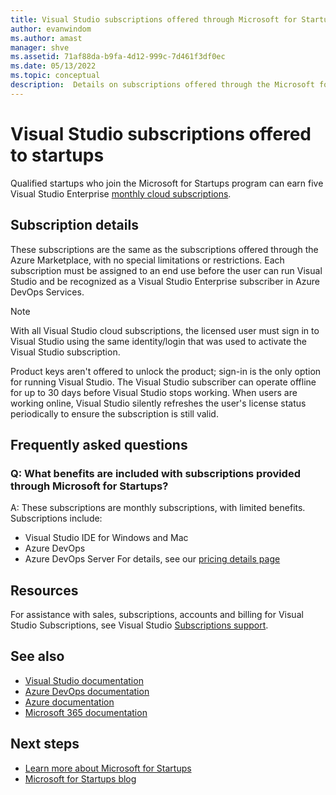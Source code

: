```yaml
---
title: Visual Studio subscriptions offered through Microsoft for Startups | Microsoft Docs
author: evanwindom
ms.author: amast
manager: shve
ms.assetid: 71af88da-b9fa-4d12-999c-7d461f3df0ec
ms.date: 05/13/2022
ms.topic: conceptual
description:  Details on subscriptions offered through the Microsoft for Startups program.
---
```


# Visual Studio subscriptions offered to startups

Qualified startups who join the Microsoft for Startups program can earn five Visual Studio Enterprise [monthly cloud subscriptions](https://visualstudio.microsoft.com/vs/pricing-details/). 

## Subscription details 

These subscriptions are the same as the subscriptions offered through the Azure Marketplace, with no special limitations or restrictions. Each subscription must be assigned to an end use before the user can run Visual Studio and be recognized as a Visual Studio Enterprise subscriber in Azure DevOps Services.

> [!Note]
> With all Visual Studio cloud subscriptions, the licensed user must sign in to Visual Studio using the same identity/login that was used to activate the Visual Studio subscription.

Product keys aren't offered to unlock the product; sign-in is the only option for running Visual Studio. The Visual Studio subscriber can operate offline for up to 30 days before Visual Studio stops working. When users are working online, Visual Studio silently refreshes the user's license status periodically to ensure the subscription is still valid.

## Frequently asked questions

### Q: What benefits are included with subscriptions provided through Microsoft for Startups?

A:  These subscriptions are monthly subscriptions, with limited benefits.  Subscriptions include:
+ Visual Studio IDE for Windows and Mac
+ Azure DevOps 
+ Azure DevOps Server 
For details, see our [pricing details page](https://visualstudio.microsoft.com/vs/pricing-details/)

## Resources

For assistance with sales, subscriptions, accounts and billing for Visual Studio Subscriptions, see Visual Studio [Subscriptions support](https://aka.ms/vssubscriberhelp).

## See also

- [Visual Studio documentation](/visualstudio/)
- [Azure DevOps documentation](/azure/devops/)
- [Azure documentation](/azure/)
- [Microsoft 365 documentation](/microsoft-365/)

## Next steps

- [Learn more about Microsoft for Startups](https://startups.microsoft.com)
- [Microsoft for Startups blog](https://startups.microsoft.com/Blog?search=Microsoft%20for%20Startups)